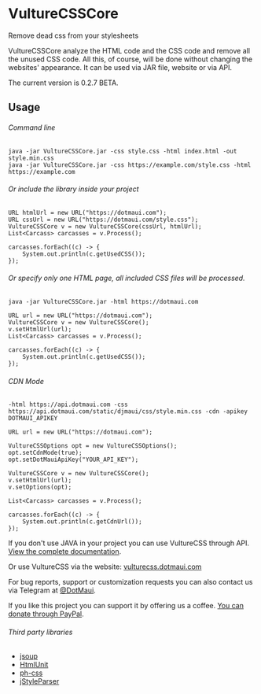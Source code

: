 # VultureCSSCore
Remove dead css from your stylesheets

VultureCSSCore analyze the HTML code and the CSS code and remove all the unused CSS code. All this, of course, will be done without changing the websites' appearance. 
It can be used via JAR file, website or via API.

The current version is 0.2.7 BETA.

## Usage

###### Command line
```
java -jar VultureCSSCore.jar -css style.css -html index.html -out style.min.css
java -jar VultureCSSCore.jar -css https://example.com/style.css -html https://example.com
```
###### Or include the library inside your project
```
URL htmlUrl = new URL("https://dotmaui.com");
URL cssUrl = new URL("https://dotmaui.com/style.css");
VultureCSSCore v = new VultureCSSCore(cssUrl, htmlUrl);
List<Carcass> carcasses = v.Process();

carcasses.forEach((c) -> {
    System.out.println(c.getUsedCSS());
});
```
###### Or specify only one HTML page, all included CSS files will be processed.
```
java -jar VultureCSSCore.jar -html https://dotmaui.com
```

```
URL url = new URL("https://dotmaui.com");
VultureCSSCore v = new VultureCSSCore();
v.setHtmlUrl(url);
List<Carcass> carcasses = v.Process();

carcasses.forEach((c) -> {
    System.out.println(c.getUsedCSS());
});
```

###### CDN Mode
```
-html https://api.dotmaui.com -css https://api.dotmaui.com/static/djmaui/css/style.min.css -cdn -apikey DOTMAUI_APIKEY
```

```
URL url = new URL("https://dotmaui.com");

VultureCSSOptions opt = new VultureCSSOptions();
opt.setCdnMode(true);
opt.setDotMauiApiKey("YOUR_API_KEY");

VultureCSSCore v = new VultureCSSCore();
v.setHtmlUrl(url);
v.setOptions(opt);

List<Carcass> carcasses = v.Process();

carcasses.forEach((c) -> {
    System.out.println(c.getCdnUrl());
});
```

If you don't use JAVA in your project you can use VultureCSS through API. [View the complete documentation](https://api.dotmaui.com/vulturecss/).

Or use VultureCSS via the website: [vulturecss.dotmaui.com](https://vulturecss.dotmaui.com/)

For bug reports, support or customization requests you can also contact us via Telegram at [@DotMaui](https://t.me/DotMaui).

If you like this project you can support it by offering us a coffee. [You can donate through PayPal](https://dotmaui.com/donate/).

###### Third party libraries
- [jsoup](https://github.com/jhy/jsoup)
- [HtmlUnit](https://github.com/HtmlUnit/htmlunit)
- [ph-css](https://github.com/phax/ph-css)
- [jStyleParser](https://github.com/radkovo/jStyleParser)
